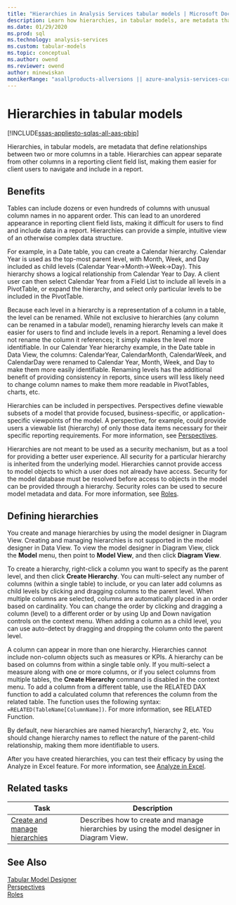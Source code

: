 ```yaml
---
title: "Hierarchies in Analysis Services tabular models | Microsoft Docs"
description: Learn how hierarchies, in tabular models, are metadata that define relationships between two or more columns in a table.
ms.date: 01/29/2020
ms.prod: sql
ms.technology: analysis-services
ms.custom: tabular-models
ms.topic: conceptual
ms.author: owend
ms.reviewer: owend
author: minewiskan
monikerRange: "asallproducts-allversions || azure-analysis-services-current || power-bi-premium-current || >= sql-analysis-services-2016"
---
```

# Hierarchies in tabular models

[!INCLUDE[ssas-appliesto-sqlas-all-aas-pbip](../includes/ssas-appliesto-sqlas-all-aas-pbip.md)]

  Hierarchies, in tabular models, are metadata that define relationships between two or more columns in a table. Hierarchies can appear separate from other columns in a reporting client field list, making them easier for client users to navigate and include in a report.  
  
##  <a name="bkmk_benefits"></a> Benefits

 Tables can include dozens or even hundreds of columns with unusual column names in no apparent order. This can lead to an unordered appearance in reporting client field lists, making it difficult for users to find and include data in a report. Hierarchies can provide a simple, intuitive view of an otherwise complex data structure.  
  
 For example, in a Date table, you can create a Calendar hierarchy. Calendar Year is used as the top-most parent level, with Month, Week, and Day included as child levels (Calendar Year->Month->Week->Day). This hierarchy shows a logical relationship from Calendar Year to Day. A client user can then select Calendar Year from a Field List to include all levels in a PivotTable, or expand the hierarchy, and select only particular levels to be included in the PivotTable.  
  
 Because each level in a hierarchy is a representation of a column in a table, the level can be renamed. While not exclusive to hierarchies (any column can be renamed in a tabular model), renaming hierarchy levels can make it easier for users to find and include levels in a report. Renaming a level does not rename the column it references; it simply makes the level more identifiable. In our Calendar Year hierarchy example, in the Date table in Data View, the columns: CalendarYear, CalendarMonth, CalendarWeek, and CalendarDay were renamed to Calendar Year, Month, Week, and Day to make them more easily identifiable. Renaming levels has the additional benefit of providing consistency in reports, since users will less likely need to change column names to make them more readable in PivotTables, charts, etc.  
  
 Hierarchies can be included in perspectives. Perspectives define viewable subsets of a model that provide focused, business-specific, or application-specific viewpoints of the model. A perspective, for example, could provide users a viewable list (hierarchy) of only those data items necessary for their specific reporting requirements. For more information, see [Perspectives](../../analysis-services/tabular-models/perspectives-ssas-tabular.md).  
  
 Hierarchies are not meant to be used as a security mechanism, but as a tool for providing a better user experience. All security for a particular hierarchy is inherited from the underlying model. Hierarchies cannot provide access to model objects to which a user does not already have access. Security for the model database must be resolved before access to objects in the model can be provided through a hierarchy. Security roles can be used to secure model metadata and data. For more information, see [Roles](../../analysis-services/tabular-models/roles-ssas-tabular.md).  
  
##  <a name="bkmk_define"></a> Defining hierarchies

 You create and manage hierarchies by using the model designer in Diagram View. Creating and managing hierarchies is not supported in the model designer in Data View. To view the model designer in Diagram View, click the **Model** menu, then point to **Model View**, and then click **Diagram View**.  
  
 To create a hierarchy, right-click a column you want to specify as the parent level, and then click **Create Hierarchy**. You can multi-select any number of columns (within a single table) to include, or you can later add columns as child levels by clicking and dragging columns to the parent level. When multiple columns are selected, columns are automatically placed in an order based on cardinality. You can change the order by clicking and dragging a column (level) to a different order or by using Up and Down navigation controls on the context menu. When adding a column as a child level, you can use auto-detect by dragging and dropping the column onto the parent level.  
  
 A column can appear in more than one hierarchy. Hierarchies cannot include non-column objects such as measures or KPIs. A hierarchy can be based on columns from within a single table only. If you multi-select a measure along with one or more columns, or if you select columns from multiple tables, the **Create Hierarchy** command is disabled in the context menu. To add a column from a different table, use the RELATED DAX function to add a calculated column that references the column from the related table. The function uses the following syntax: `=RELATED(TableName[ColumnName])`. For more information, see RELATED Function.  
  
 By default, new hierarchies are named hierarchy1, hierarchy 2, etc. You should change hierarchy names to reflect the nature of the parent-child relationship, making them more identifiable to users.  
  
 After you have created hierarchies, you can test their efficacy by using the Analyze in Excel feature. For more information, see [Analyze in Excel](./tabular-model-designer-ssas.md).  
  
##  <a name="bkmk_related_tasks"></a> Related tasks  
  
|Task|Description|  
|----------|-----------------|  
|[Create and manage hierarchies](../../analysis-services/tabular-models/create-and-manage-hierarchies-ssas-tabular.md)|Describes how to create and manage hierarchies by using the model designer in Diagram View.|  
  
## See Also  
 [Tabular Model Designer](../../analysis-services/tabular-models/tabular-model-designer-ssas.md)   
 [Perspectives](../../analysis-services/tabular-models/perspectives-ssas-tabular.md)   
 [Roles](../../analysis-services/tabular-models/roles-ssas-tabular.md)  
  
